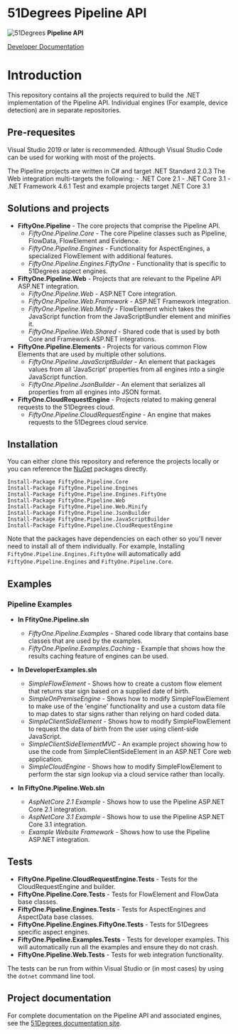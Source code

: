 # 51Degrees Pipeline API

![51Degrees](https://51degrees.com/img/logo.png?utm_source=github&utm_medium=repository&utm_content=readme_main&utm_campaign=dotnet-open-source "Data rewards the curious") **Pipeline API**


[Developer Documentation](https://51degrees.com/pipeline-dotnet/index.html?utm_source=github&utm_medium=repository&utm_content=documentation&utm_campaign=dotnet-open-source "developer documentation")

# Introduction
This repository contains all the projects required to build the .NET implementation of the Pipeline API.
Individual engines (For example, device detection) are in separate repositories.

## Pre-requesites

Visual Studio 2019 or later is recommended. Although Visual Studio Code can be used for working with most of the projects.

The Pipeline projects are written in C# and target .NET Standard 2.0.3
The Web integration multi-targets the following:
    - .NET Core 2.1
    - .NET Core 3.1
    - .NET Framework 4.6.1
Test and example projects target .NET Core 3.1

## Solutions and projects

- **FiftyOne.Pipeline** - The core projects that comprise the Pipeline API.
  - *FiftyOne.Pipeline.Core* - The core Pipeline classes such as Pipeline, FlowData, FlowElement and Evidence.
  - *FiftyOne.Pipeline.Engines* - Functionality for AspectEngines, a specialized FlowElement with additional features. 
  - *FiftyOne.Pipeline.Engines.FiftyOne* - Functionality that is specific to 51Degrees aspect engines.
- **FiftyOne.Pipeline.Web** - Projects that are relevant to the Pipeline API ASP.NET integration.
  - *FiftyOne.Pipeline.Web* - ASP.NET Core integration.
  - *FiftyOne.Pipeline.Web.Framework* - ASP.NET Framework integration.
  - *FiftyOne.Pipeline.Web.Minify* - FlowElement which takes the JavaScript function from the JavaScriptBundler element and minifies it.
  - *FiftyOne.Pipeline.Web.Shared* - Shared code that is used by both Core and Framework ASP.NET integrations.
- **FiftyOne.Pipeline.Elements** - Projects for various common Flow Elements that are used by multiple other solutions.
  - *FiftyOne.Pipeline.JavaScriptBuilder* - An element that packages values from all 'JavaScript' properties from all engines into a single JavaScript function.
  - *FiftyOne.Pipeline.JsonBuilder* - An element that serializes all properties from all engines into JSON format.
- **FiftyOne.CloudRequestEngine** - Projects related to making general requests to the 51Degrees cloud.
  - *FiftyOne.Pipeline.CloudRequestEngine* - An engine that makes requests to the 51Degrees cloud service.

## Installation

You can either clone this repository and reference the projects locally or you can reference the [NuGet][nuget] packages directly.

```
Install-Package FiftyOne.Pipeline.Core
Install-Package FiftyOne.Pipeline.Engines
Install-Package FiftyOne.Pipeline.Engines.FiftyOne
Install-Package FiftyOne.Pipeline.Web
Install-Package FiftyOne.Pipeline.Web.Minify
Install-Package FiftyOne.Pipeline.JsonBuilder
Install-Package FiftyOne.Pipeline.JavaScriptBuilder
Install-Package FiftyOne.Pipeline.CloudRequestEngine
```

Note that the packages have dependencies on each other so you'll never need to install all of them individually.
For example, Installing `FiftyOne.Pipeline.Engines.FiftyOne` will automatically add `FiftyOne.Pipeline.Engines` and `FiftyOne.Pipeline.Core`.

## Examples

### Pipeline Examples

- **In FfityOne.Pipeline.sln**
  - *FiftyOne.Pipeline.Examples* - Shared code library that contains base classes that are used by the examples.
  - *FiftyOne.Pipeline.Examples.Caching* - Example that shows how the results caching feature of engines can be used.

- **In DeveloperExamples.sln**
  - *SimpleFlowElement* - Shows how to create a custom flow element that returns star sign based on a supplied date of birth.
  - *SimpleOnPremiseEngine* - Shows how to modify SimpleFlowElement to make use of the 'engine' functionality and use a custom data file to map dates to star signs rather than relying on hard coded data.
  - *SimpleClientSideElement* - Shows how to modify SimpleFlowElement to request the data of birth from the user using client-side JavaScript.
  - *SimpleClientSideElementMVC* - An example project showing how to use the code from SimpleClientSideElement in an ASP.NET Core web application.
  - *SimpleCloudEngine* - Shows how to modify SimpleFlowElement to perform the star sign lookup via a cloud service rather than locally.

- **In FiftyOne.Pipeline.Web.sln**
  - *AspNetCore 2.1 Example* - Shows how to use the Pipeline ASP.NET Core 2.1 integration.
  - *AspNetCore 3.1 Example* - Shows how to use the Pipeline ASP.NET Core 3.1 integration.
  - *Example Website Framework* - Shows how to use the Pipeline ASP.NET integration.

## Tests

- **FiftyOne.Pipeline.CloudRequestEngine.Tests** - Tests for the CloudRequestEngine and builder.
- **FiftyOne.Pipeline.Core.Tests** - Tests for FlowElement and FlowData base classes.
- **FiftyOne.Pipeline.Engines.Tests** - Tests for AspectEngines and AspectData base classes.
- **FiftyOne.Pipeline.Engines.FiftyOne.Tests** - Tests for 51Degrees specific aspect engines.
- **FiftyOne.Pipeline.Examples.Tests** - Tests for developer examples. This will automatically run all the examples and ensure they do not crash.
- **FiftyOne.Pipeline.Web.Tests** - Tests for web integration functionality.

The tests can be run from within Visual Studio or (in most cases) by using the `dotnet` command line tool. 

## Project documentation

For complete documentation on the Pipeline API and associated engines, see the [51Degrees documentation site][Documentation].

[Documentation]: https://51degrees.com/documentation/index.html
[nuget]: https://www.nuget.org/profiles/51Degrees